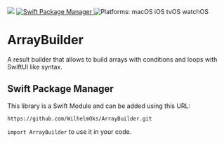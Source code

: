 <p>
    <img src="https://img.shields.io/badge/Swift-5-orange.svg" />
    <a href="https://swift.org/package-manager">
        <img src="https://img.shields.io/badge/spm-compatible-brightgreen.svg?style=flat" alt="Swift Package Manager" />
    </a>
    <img src="https://img.shields.io/badge/platforms-macOS iOS tvOS watchOS-brightgreen.svg?style=flat" alt="Platforms: macOS iOS tvOS watchOS" />
</p>

# ArrayBuilder

A result builder that allows to build arrays with conditions and loops with SwiftUI like syntax.

## Swift Package Manager

This library is a Swift Module and can be added using this URL:
```
https://github.com/WilhelmOks/ArrayBuilder.git
```

`import ArrayBuilder` to use it in your code.
